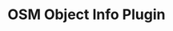 ---
layout: post
title:  "OSM Object Info Plugin"
live_url: https://github.com/JOSM/osm-obj-info
github_url: https://github.com/JOSM/osm-obj-info
description: <p>Plugin for JOSM to display the OpenstreetMap object information in easy way and get all information according the user and id changeset also It provides links to open on the web the user, id of object and id of changeset</p>
technologies: java, Java OpenStreetMap Editor.
cover: https://cloud.githubusercontent.com/assets/1152236/16200910/e874ebfa-36d4-11e6-8d80-11a2cafc93bf.gif
images: [
                'https://cloud.githubusercontent.com/assets/1152236/16200910/e874ebfa-36d4-11e6-8d80-11a2cafc93bf.gif'
      ]
---